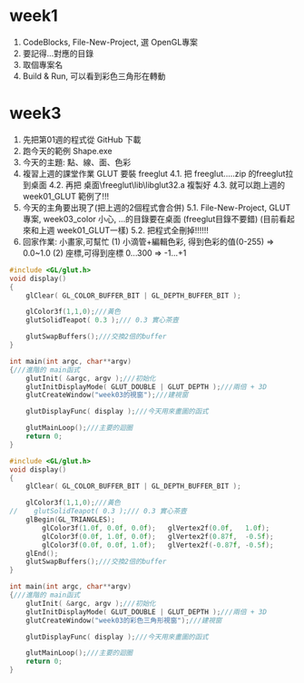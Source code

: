 # week1
1. CodeBlocks, File-New-Project, 選 OpenGL專案
2. 要記得...對應的目錄
3. 取個專案名
4. Build & Run, 可以看到彩色三角形在轉動

# week3
1. 先把第01週的程式從 GitHub 下載
2. 跑今天的範例 Shape.exe
3. 今天的主題: 點、線、面、色彩
4. 複習上週的課堂作業 GLUT 要裝 freeglut 4.1. 把 freeglut.....zip 的freeglut拉到桌面 4.2. 再把 桌面\freeglut\lib\libglut32.a 複製好 4.3. 就可以跑上週的 week01_GLUT 範例了!!!
5. 今天的主角要出現了(把上週的2個程式會合併) 5.1. File-New-Project, GLUT專案, week03_color 小心, ...的目錄要在桌面 (freeglut目錄不要錯) (目前看起來和上週 week01_GLUT一樣) 5.2. 把程式全刪掉!!!!!!
6. 回家作業: 小畫家,可幫忙 (1) 小滴管+編輯色彩, 得到色彩的值(0-255) => 0.0~1.0 (2) 座標,可得到座標 0...300 => -1...+1

```c++
#include <GL/glut.h>
void display()
{
    glClear( GL_COLOR_BUFFER_BIT | GL_DEPTH_BUFFER_BIT );

    glColor3f(1,1,0);///黃色
    glutSolidTeapot( 0.3 );/// 0.3 實心茶壼

    glutSwapBuffers();///交換2倍的buffer
}

int main(int argc, char**argv)
{///進階的 main函式
    glutInit( &argc, argv );///初始化
    glutInitDisplayMode( GLUT_DOUBLE | GLUT_DEPTH );///兩倍 + 3D
    glutCreateWindow("week03的視窗");///建視窗

    glutDisplayFunc( display );///今天用來畫圖的函式

    glutMainLoop();///主要的迴圈
    return 0;
}
```

```c++
#include <GL/glut.h>
void display()
{
    glClear( GL_COLOR_BUFFER_BIT | GL_DEPTH_BUFFER_BIT );

    glColor3f(1,1,0);///黃色
//    glutSolidTeapot( 0.3 );/// 0.3 實心茶壼
    glBegin(GL_TRIANGLES);
        glColor3f(1.0f, 0.0f, 0.0f);   glVertex2f(0.0f,   1.0f);
        glColor3f(0.0f, 1.0f, 0.0f);   glVertex2f(0.87f,  -0.5f);
        glColor3f(0.0f, 0.0f, 1.0f);   glVertex2f(-0.87f, -0.5f);
    glEnd();
    glutSwapBuffers();///交換2倍的buffer
}

int main(int argc, char**argv)
{///進階的 main函式
    glutInit( &argc, argv );///初始化
    glutInitDisplayMode( GLUT_DOUBLE | GLUT_DEPTH );///兩倍 + 3D
    glutCreateWindow("week03的彩色三角形視窗");///建視窗

    glutDisplayFunc( display );///今天用來畫圖的函式

    glutMainLoop();///主要的迴圈
    return 0;
}
```
